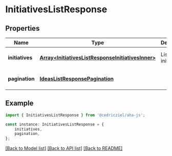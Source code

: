 # InitiativesListResponse


## Properties

Name | Type | Description | Notes
------------ | ------------- | ------------- | -------------
**initiatives** | [**Array&lt;InitiativesListResponseInitiativesInner&gt;**](InitiativesListResponseInitiativesInner.md) | List of initiatives | [optional] [default to undefined]
**pagination** | [**IdeasListResponsePagination**](IdeasListResponsePagination.md) |  | [optional] [default to undefined]

## Example

```typescript
import { InitiativesListResponse } from '@cedricziel/aha-js';

const instance: InitiativesListResponse = {
    initiatives,
    pagination,
};
```

[[Back to Model list]](../README.md#documentation-for-models) [[Back to API list]](../README.md#documentation-for-api-endpoints) [[Back to README]](../README.md)
